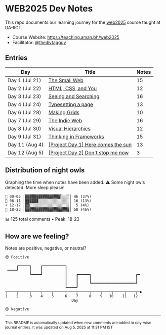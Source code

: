 # WEB2025 Dev Notes

This repo documents our learning journey for the [web2025](https://teaching.aman.bh/web2025) course taught at DA-IICT.

- Course Website: https://teaching.aman.bh/web2025
- Facilitator: [@thedivtagguy](https://github.com/thedivtagguy)


## Entries

| Day | Title | Notes |
|-----|-------|-------|
| Day 1 (Jul 21) | [The Small Web](https://github.com/open-making/web2025-dev-notes/issues/1) | 15 |
| Day 2 (Jul 22) | [HTML, CSS, and You](https://github.com/open-making/web2025-dev-notes/issues/3) | 12 |
| Day 3 (Jul 23) | [Seeing and Searching](https://github.com/open-making/web2025-dev-notes/issues/4) | 16 |
| Day 4 (Jul 24) | [Typesetting a page](https://github.com/open-making/web2025-dev-notes/issues/5) | 13 |
| Day 6 (Jul 28) | [Making Grids](https://github.com/open-making/web2025-dev-notes/issues/6) | 10 |
| Day 7 (Jul 29) | [The Indie Web](https://github.com/open-making/web2025-dev-notes/issues/7) | 16 |
| Day 8 (Jul 30) | [Visual Hierarchies](https://github.com/open-making/web2025-dev-notes/issues/8) | 12 |
| Day 9 (Jul 31) | [Thinking in Frameworks](https://github.com/open-making/web2025-dev-notes/issues/9) | 15 |
| Day 11 (Aug 4) | [[Project Day 1] Here comes the sun](https://github.com/open-making/web2025-dev-notes/issues/11) | 13 |
| Day 12 (Aug 5) | [[Project Day 2] Don't stop me now](https://github.com/open-making/web2025-dev-notes/issues/12) | 3 |


## Distribution of night owls

Graphing the time when notes have been added. ⚠️ Some night owls detected. More sleep please!

```
🌙 00-05 │▓▓▓▓▓▓▓▓▓▓▓▓▓▓▓▓░░░░│ 46 (37%)
🌅 06-11 │▓▓▓▓▓▓░░░░░░░░░░░░░░│ 16 (13%)
☀️ 12-17 │▓▓░░░░░░░░░░░░░░░░░░│  5 (4%)
🌆 18-23 │▓▓▓▓▓▓▓▓▓▓▓▓▓▓▓▓▓▓▓▓│ 58 (46%)
```
📊 125 total comments • Peak: 18-23

## How are we feeling?

Notes are positive, negative, or neutral?

```
😊 Positive

     ┏━━━━━┓    ┏━━━━━━━━━━┓                                  
 ━━━━┛     ┃    ┃          ┃                                  
           ┗━━━━┛          ┃    ┏━━━━━┓                    ┏━ 
                           ┃    ┃     ┃                    ┃  
                           ┃    ┃     ┗━━━━━━━━━━━━━━━━━━━━┛  
                           ┗━━━━┛                             
┬────┬─────┬────┬────┬─────┬────┬─────┬────┬────┬─────┬────┬─▶
1    2     3    4    5     6    7     8    9   10    11   12  
                              Day                              

😕 Negative
```

---

<span style="font-size: 12px;">This README is automatically updated when new comments are added to day-wise journal entries. It was updated on Aug 5, 2025 at 11:31 PM IST</span>
